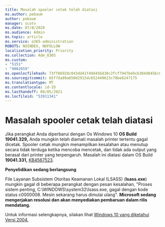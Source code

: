 ```yaml
---
title: Masalah spooler cetak telah diatasi
ms.author: pebaum
author: pebaum
manager: scotv
ms.date: 07/8/2020
ms.audience: Admin
ms.topic: article
ms.service: o365-administration
ROBOTS: NOINDEX, NOFOLLOW
localization_priority: Priority
ms.collection: Adm_O365
ms.custom:
- "5151"
- "9002659"
ms.openlocfilehash: 73ff86928c043dd41f49d456d30c2fcf7947bd4cb304d0456c634d4fa5808239
ms.sourcegitcommit: b5f7da89a650d2915dc652449623c78be6247175
ms.translationtype: MT
ms.contentlocale: id-ID
ms.lasthandoff: 08/05/2021
ms.locfileid: "53911341"
---
```

# <a name="print-spooler-issue-is-resolved"></a>Masalah spooler cetak telah diatasi

Jika perangkat Anda diperbarui dengan Os Windows 10 **OS Build 19041.329,** Anda mungkin telah diamati masalah printer tertentu gagal dicetak.   Spooler cetak mungkin menampilkan kesalahan atau menutup secara tidak terduga ketika mencoba mencetak, dan tidak ada output yang berasal dari printer yang terpengaruh. Masalah ini diatasi dalam OS Build  **19041.331,** [KB4567523](https://support.microsoft.com/help/4567523/windows-10-update-kb4567523).  

**Penyelidikan sedang berlangsung**

File Layanan Subsistem Otoritas Keamanan Lokal (LSASS) (**Isass.exe**) mungkin gagal di beberapa perangkat dengan pesan kesalahan, "Proses sistem penting, C:\WINDOWS\system32\Isass.exe, gagal dengan kode status c0000008. Mesin sekarang harus dimulai ulang".  **Microsoft sedang mengerjakan resolusi dan akan menyediakan pembaruan dalam rilis mendatang.**

Untuk informasi selengkapnya, silakan lihat [Windows 10 yang diketahui Versi 2004.](https://docs.microsoft.com/windows/release-information/status-windows-10-2004#442msgdesc)